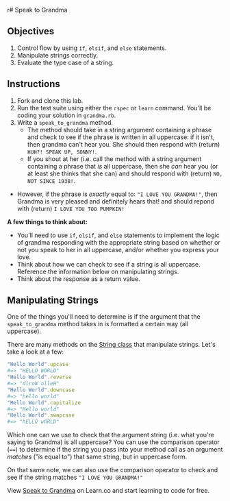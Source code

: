  r# Speak to Grandma

## Objectives

1. Control flow by using `if`, `elsif`, and `else` statements.
2. Manipulate strings correctly.
3. Evaluate the type case of a string.

## Instructions

1. Fork and clone this lab.
2. Run the test suite using either the `rspec` or `learn` command. You'll be coding your solution in `grandma.rb`.
3. Write a `speak_to_grandma` method. 
	* The method should take in a string argument containing a phrase and check to see if the phrase is written in all uppercase: if it isn't, then grandma can't hear you. She should then respond with (return) `HUH?! SPEAK UP, SONNY!`.
	* If you shout at her (i.e. call the method with a string argument containing a phrase that *is* all uppercase, then she *can* hear you (or at least she thinks that she can) and should respond with (return) `NO, NOT SINCE 1938!`.
  * However, if the phrase is *exactly* equal to: `"I LOVE YOU GRANDMA!"`, then Grandma is very pleased and definitely hears that! and should repond with (return) `I LOVE YOU TOO PUMPKIN!`

**A few things to think about:**

* You'll need to use `if`, `elsif`, and `else` statements to implement the logic of grandma responding with the appropriate string based on whether or not you speak to her in all uppercase, and/or whether you express your love. 
* Think about how we can check to see if a string is all uppercase. Reference the information below on manipulating strings. 
* Think about the response as a return value.


## Manipulating Strings

One of the things you'll need to determine is if the argument that the `speak_to_grandma` method takes in is formatted a certain way (all uppercase).

There are many methods on the [String class](http://www.ruby-doc.org/core-2.1.4/String.html) that manipulate strings. Let's take a look at a few:

```ruby
"Hello World".upcase
#=> "HELLO WORLD"
"Hello World".reverse
#=> "dlroW olleH" 
"Hello World".downcase
#=> "hello world" 
"Hello World".capitalize
#=> "Hello world" 
"Hello World".swapcase
#=> "hELLO wORLD" 
```

Which one can we use to check that the argument string (i.e. what you're saying to Grandma) is all uppercase? You can use the comparison operator (`==`) to determine if the string you pass into your method call as an argument *matches* ("is equal to") that same string, but in uppercase form.

On that same note, we can also use the comparison operator to check and see if the string matches `"I LOVE YOU GRANDMA!"`


<p data-visibility='hidden'>View <a href='https://learn.co/lessons/speaking-grandma' title='Speak to Grandma'>Speak to Grandma</a> on Learn.co and start learning to code for free.</p>
